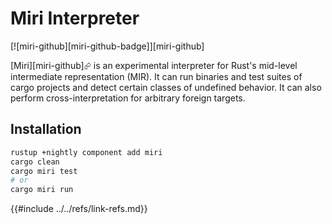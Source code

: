 # Miri Interpreter

[![miri-github][miri-github-badge]][miri-github]

[Miri][miri-github]⮳ is an experimental interpreter for Rust's mid-level intermediate representation (MIR). It can run binaries and test suites of cargo projects and detect certain classes of undefined behavior. It can also perform cross-interpretation for arbitrary foreign targets.

## Installation

```bash
rustup +nightly component add miri
cargo clean
cargo miri test
# or
cargo miri run
```

{{#include ../../refs/link-refs.md}}

